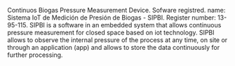 Continuos Biogas Pressure Measurement Device.
Sofware registred.
name: Sistema IoT de Medición de Presión de Biogas - SIPBI.
Register number: 13-95-115.
SIPBI is a software in an embedded system that allows continuous pressure measurement for closed space based on iot technology. 
SIPBI allows to observe the internal pressure of the process at any time, on site or through an application (app) and allows to store the data continuously for further processing.
